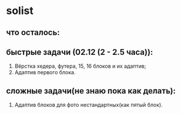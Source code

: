 # solist

## что осталось:
## быстрые задачи (02.12 (2 - 2.5 часа)):
1. Вёрстка хедера, футера, 15, 16 блоков и их адаптив;
2. Адаптив первого блока.

## сложные задачи(не знаю пока как делать):
1. Адаптив блоков для фото нестандартных(как пятый блок).
